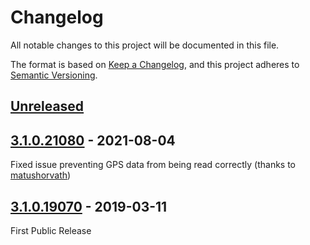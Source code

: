 # Changelog
All notable changes to this project will be documented in this file.

The format is based on [Keep a Changelog](https://keepachangelog.com/en/1.0.0/),
and this project adheres to [Semantic Versioning](https://semver.org/spec/v2.0.0.html).

## [Unreleased]

## [3.1.0.21080] - 2021-08-04
Fixed issue preventing GPS data from being read correctly (thanks to [matushorvath](https://github.com/matushorvath))

## [3.1.0.19070] - 2019-03-11
First Public Release


[Unreleased]: https://github.com/RobTrehy/NovaTrakt/compare/v3.1.0.21080...HEAD
[3.1.0.21080]: https://github.com/RobTrehy/NovaTrakt/compare/v3.1.0.1970...v3.1.0.21080
[3.1.0.19070]: https://github.com/RobTrehy/NovaTrakt/compare/a8b8bee...v3.1.0.1970